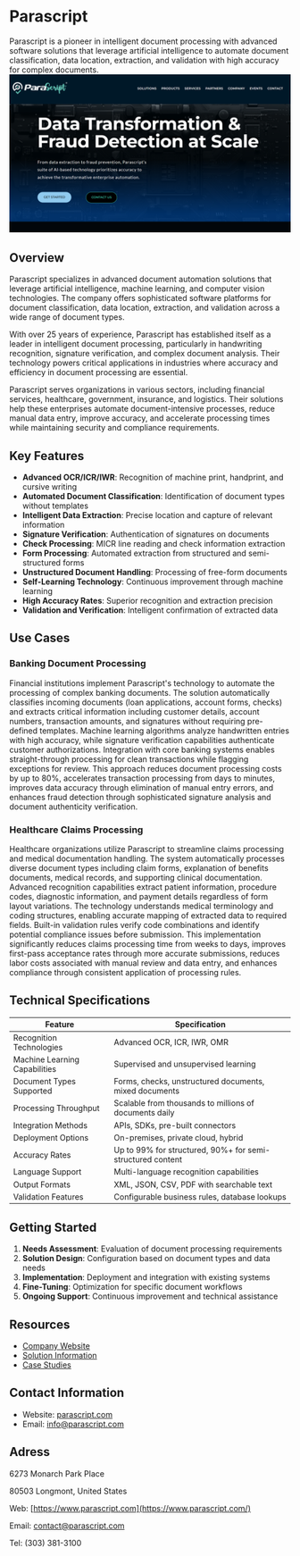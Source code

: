 
# Parascript

Parascript is a pioneer in intelligent document processing with advanced software solutions that leverage artificial intelligence to automate document classification, data location, extraction, and validation with high accuracy for complex documents.
![Parascript](assets\parascript.png)

## Overview

Parascript specializes in advanced document automation solutions that leverage artificial intelligence, machine learning, and computer vision technologies. The company offers sophisticated software platforms for document classification, data location, extraction, and validation across a wide range of document types.

With over 25 years of experience, Parascript has established itself as a leader in intelligent document processing, particularly in handwriting recognition, signature verification, and complex document analysis. Their technology powers critical applications in industries where accuracy and efficiency in document processing are essential.

Parascript serves organizations in various sectors, including financial services, healthcare, government, insurance, and logistics. Their solutions help these enterprises automate document-intensive processes, reduce manual data entry, improve accuracy, and accelerate processing times while maintaining security and compliance requirements.

## Key Features

- **Advanced OCR/ICR/IWR**: Recognition of machine print, handprint, and cursive writing
- **Automated Document Classification**: Identification of document types without templates
- **Intelligent Data Extraction**: Precise location and capture of relevant information
- **Signature Verification**: Authentication of signatures on documents
- **Check Processing**: MICR line reading and check information extraction
- **Form Processing**: Automated extraction from structured and semi-structured forms
- **Unstructured Document Handling**: Processing of free-form documents
- **Self-Learning Technology**: Continuous improvement through machine learning
- **High Accuracy Rates**: Superior recognition and extraction precision
- **Validation and Verification**: Intelligent confirmation of extracted data

## Use Cases

### Banking Document Processing

Financial institutions implement Parascript's technology to automate the processing of complex banking documents. The solution automatically classifies incoming documents (loan applications, account forms, checks) and extracts critical information including customer details, account numbers, transaction amounts, and signatures without requiring pre-defined templates. Machine learning algorithms analyze handwritten entries with high accuracy, while signature verification capabilities authenticate customer authorizations. Integration with core banking systems enables straight-through processing for clean transactions while flagging exceptions for review. This approach reduces document processing costs by up to 80%, accelerates transaction processing from days to minutes, improves data accuracy through elimination of manual entry errors, and enhances fraud detection through sophisticated signature analysis and document authenticity verification.

### Healthcare Claims Processing

Healthcare organizations utilize Parascript to streamline claims processing and medical documentation handling. The system automatically processes diverse document types including claim forms, explanation of benefits documents, medical records, and supporting clinical documentation. Advanced recognition capabilities extract patient information, procedure codes, diagnostic information, and payment details regardless of form layout variations. The technology understands medical terminology and coding structures, enabling accurate mapping of extracted data to required fields. Built-in validation rules verify code combinations and identify potential compliance issues before submission. This implementation significantly reduces claims processing time from weeks to days, improves first-pass acceptance rates through more accurate submissions, reduces labor costs associated with manual review and data entry, and enhances compliance through consistent application of processing rules.

## Technical Specifications

| Feature | Specification |
|---------|---------------|
| Recognition Technologies | Advanced OCR, ICR, IWR, OMR |
| Machine Learning Capabilities | Supervised and unsupervised learning |
| Document Types Supported | Forms, checks, unstructured documents, mixed documents |
| Processing Throughput | Scalable from thousands to millions of documents daily |
| Integration Methods | APIs, SDKs, pre-built connectors |
| Deployment Options | On-premises, private cloud, hybrid |
| Accuracy Rates | Up to 99% for structured, 90%+ for semi-structured content |
| Language Support | Multi-language recognition capabilities |
| Output Formats | XML, JSON, CSV, PDF with searchable text |
| Validation Features | Configurable business rules, database lookups |

## Getting Started

1. **Needs Assessment**: Evaluation of document processing requirements
2. **Solution Design**: Configuration based on document types and data needs
3. **Implementation**: Deployment and integration with existing systems
4. **Fine-Tuning**: Optimization for specific document workflows
5. **Ongoing Support**: Continuous improvement and technical assistance

## Resources

- [Company Website](https://www.parascript.com/)
- [Solution Information](https://www.parascript.com/formxtra-ai/)
- [Case Studies](https://www.parascript.com/resources/case-studies/)

## Contact Information

- Website: [parascript.com](https://www.parascript.com/)
- Email: info@parascript.com

## Adress

6273 Monarch Park Place

80503 Longmont, United States

Web: [https://www.parascript.com](https://www.parascript.com/)

Email: contact@parascript.com

Tel: (303) 381-3100
